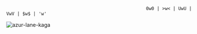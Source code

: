           
           
                                                        0w0 | >w< | UwU | VwV | $w$ | 'w'


   ![azur-lane-kaga](https://user-images.githubusercontent.com/66526583/138110797-34b553f0-3032-49c5-a42f-da8b46b445cf.gif)

 

<!--
**pooh18528/pooh18528** is a ✨ _special_ ✨ repository because its `README.md` (this file) appears on your GitHub profile.


Here are some ideas to get you started:

- 🔭 I’m currently working on ...
- 🌱 I’m currently learning ...
- 👯 I’m looking to collaborate on ...
- 🤔 I’m looking for help with ...
- 💬 Ask me about ...
- 📫 How to reach me: ...
- 😄 Pronouns: ...
- ⚡ Fun fact: ...
-->
